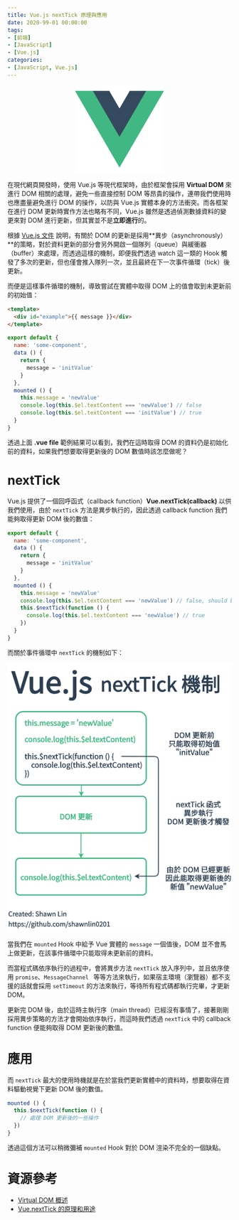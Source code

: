 ```yaml
---
title: Vue.js nextTick 原理與應用
date: 2020-99-01 00:00:00
tags:
- [前端]
- [JavaScript]
- [Vue.js]
categories: 
- [JavaScript, Vue.js]
---
```


<div style="display:flex;justify-content:center;">
  <img style="object-fit:cover;" alt="vue-logo" src='/images/vue-logo.png' width='200px' height='200px' />
</div>

在現代網頁開發時，使用 Vue.js 等現代框架時，由於框架會採用 **Virtual DOM** 來進行 DOM 相關的處理，避免一些直接控制 DOM 等昂貴的操作，連帶我們使用時也應盡量避免進行 DOM 的操作，以防與 Vue.js 實體本身的方法衝突。而各框架在進行 DOM 更新時實作方法也略有不同，Vue.js 雖然是透過偵測數據資料的變更來對 DOM 進行更新，但其實並不是**立即進行**的。

<!--more-->

根據 [Vue.js 文件](https://cn.vuejs.org/v2/guide/reactivity.html#%E5%BC%82%E6%AD%A5%E6%9B%B4%E6%96%B0%E9%98%9F%E5%88%97) 說明，有關於 DOM 的更新是採用**異步（asynchronously）**的策略，對於資料更新的部分會另外開啟一個隊列（queue）與緩衝器（buffer）來處理，而透過這樣的機制，即便我們透過 watch 這一類的 Hook 觸發了多次的更新，但也僅會推入隊列一次，並且最終在下一次事件循環（tick）後更新。

而便是這樣事件循環的機制，導致嘗試在實體中取得 DOM 上的值會取到未更新前的初始值：

```html
<template>
  <div id="example">{{ message }}</div>
</template>
```

```js
export default {
  name: 'some-component',
  data () {
    return {
      message = 'initValue'
    }
  },
  mounted () {
    this.message = 'newValue'
    console.log(this.$el.textContent === 'newValue') // false
    console.log(this.$el.textContent === 'initValue') // true
  }
}
```

透過上面 **.vue file** 範例結果可以看到，我們在這時取得 DOM 的資料仍是初始化前的資料，如果我們想要取得更新後的 DOM 數值時該怎麼做呢？

# nextTick
Vue.js 提供了一個回呼函式（callback function）**Vue.nextTick(callback)** 以供我們使用，由於 `nextTick` 方法是異步執行的，因此透過 callback function 我們能夠取得更新 DOM 後的數值：

```js
export default {
  name: 'some-component',
  data () {
    return {
      message = 'initValue'
    }
  },
  mounted () {
    this.message = 'newValue'
    console.log(this.$el.textContent === 'newValue') // false, should be 'initValue'
    this.$nextTick(function () {
      console.log(this.$el.textContent === 'newValue') // true
    })
  }
}
```

而關於事件循環中 `nextTick` 的機制如下：

![](/images/vue.js/vue-nextTick.png)

當我們在 `mounted` Hook 中給予 Vue 實體的 `message` 一個值後，DOM 並不會馬上做更新，在該事件循環中只能取得未更新前的資料。

而當程式碼依序執行的過程中，會將異步方法 `nextTick` 放入序列中，並且依序使用 `promise`、`MessageChannel ` 等等方法來執行，如果宿主環境（瀏覽器）都不支援的話就會採用 `setTimeout` 的方法來執行，等待所有程式碼都執行完畢，才更新 DOM。

更新完 DOM 後，由於這時主執行序（main thread）已經沒有事情了，接著剛剛採用異步策略的方法才會開始依序執行，而這時我們透過 `nextTick` 中的 callback function 便能夠取得 DOM 更新後的數值。

# 應用
而 `nextTick` 最大的使用時機就是在於當我們更新實體中的資料時，想要取得在資料驅動視覺下更新 DOM 後的數值。

```js
mounted () {
  this.$nextTick(function () {
    // 處理 DOM 更新後的一些操作
  })
}
```

透過這個方法可以稍微彌補 `mounted` Hook 對於 DOM 渲染不完全的一個缺點。

# 資源參考

- [Virtual DOM 概述](https://cythilya.github.io/2017/03/31/virtual-dom/)
- [Vue.nextTick 的原理和用途](https://segmentfault.com/a/1190000012861862)